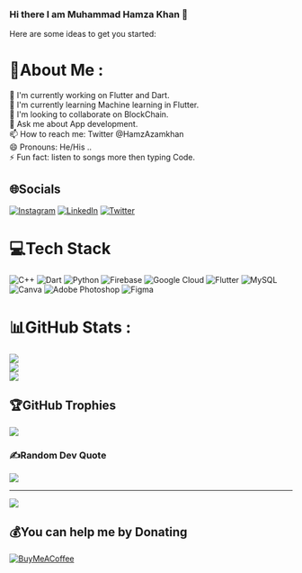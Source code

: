 ### Hi there I am Muhammad Hamza Khan 👋

<!-- **iHamza7/iHamza7** is a ✨ _special_ ✨ repository because its `README.md` (this file) appears on your GitHub profile. -->

Here are some ideas to get you started:

# 💫About Me :

<div>🔭 I'm  currently working on Flutter and Dart.</div>
<div>🌱 I'm currently learning Machine learning in Flutter.</div>
<div>👯 I'm looking to collaborate on BlockChain.</div>
<div>💬 Ask me about App development.</div> 
<div>📫 How to reach me: Twitter @HamzAzamkhan </div>
<div>😄 Pronouns: He/His .. </div>
<div>⚡ Fun fact: listen to songs more then typing Code.</div>

## 🌐Socials
[![Instagram](https://img.shields.io/badge/Instagram-%23E4405F.svg?logo=Instagram&logoColor=white)](https://instagram.com/hamza_azam_khan) [![LinkedIn](https://img.shields.io/badge/LinkedIn-%230077B5.svg?logo=linkedin&logoColor=white)](https://linkedin.com/in/muhammadhamzakhan) [![Twitter](https://img.shields.io/badge/Twitter-%231DA1F2.svg?logo=Twitter&logoColor=white)](https://twitter.com/HamzAzamkhan) 

# 💻Tech Stack
![C++](https://img.shields.io/badge/c++-%2300599C.svg?style=plastic&logo=c%2B%2B&logoColor=white) ![Dart](https://img.shields.io/badge/dart-%230175C2.svg?style=plastic&logo=dart&logoColor=white) ![Python](https://img.shields.io/badge/python-3670A0?style=plastic&logo=python&logoColor=ffdd54) ![Firebase](https://img.shields.io/badge/firebase-%23039BE5.svg?style=plastic&logo=firebase) ![Google Cloud](https://img.shields.io/badge/Google%20Cloud-%234285F4.svg?style=plastic&logo=google-cloud&logoColor=white) ![Flutter](https://img.shields.io/badge/Flutter-%2302569B.svg?style=plastic&logo=Flutter&logoColor=white) ![MySQL](https://img.shields.io/badge/mysql-%2300f.svg?style=plastic&logo=mysql&logoColor=white) ![Canva](https://img.shields.io/badge/Canva-%2300C4CC.svg?style=plastic&logo=Canva&logoColor=white) ![Adobe Photoshop](https://img.shields.io/badge/adobephotoshop-%2331A8FF.svg?style=plastic&logo=adobephotoshop&logoColor=white) 	![Figma](https://img.shields.io/badge/figma-%23F24E1E.svg?style=plastic&logo=figma&logoColor=white)
# 📊GitHub Stats :
![](https://github-readme-stats.vercel.app/api?username=iHamza7&theme=radical&hide_border=false&include_all_commits=false&count_private=false)<br/>
![](https://github-readme-streak-stats.herokuapp.com/?user=iHamza7&theme=radical&hide_border=false)<br/>
![](https://github-readme-stats.vercel.app/api/top-langs/?username=iHamza7&theme=radical&hide_border=false&include_all_commits=false&count_private=false&layout=compact)

## 🏆GitHub Trophies
![](https://github-profile-trophy.vercel.app/?username=iHamza7&theme=radical&no-frame=false&no-bg=false&margin-w=4)

### ✍️Random Dev Quote
![](https://quotes-github-readme.vercel.app/api?type=horizontal&theme=radical)

---
[![](https://visitcount.itsvg.in/api?id=iHamza7&icon=0&color=0)](https://visitcount.itsvg.in)

  ## 💰You can help me by Donating
  [![BuyMeACoffee](https://img.shields.io/badge/Buy%20Me%20a%20Coffee-ffdd00?style=for-the-badge&logo=buy-me-a-coffee&logoColor=black)](https://buymeacoffee.com/HamzAzamkhan) 

  
